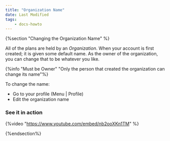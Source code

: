 ```yaml
---
title: "Organization Name"
date: Last Modified
tags: 
    - docs-howto
---
```


{%section "Changing the Organization Name" %}

All of the plans are held by an *Organization*.  When your account is first created; it is given some default name. As the owner of the organization, you can change that to be whatever you like.

{%info "Must be Owner" "Only the person that created the organization can change its name"%}

To change the name:
- Go to your profile (Menu | Profile)
- Edit the organization name

### See it in action

{%video "https://www.youtube.com/embed/nb2ooXKn1TM" %}


{%endsection%}
